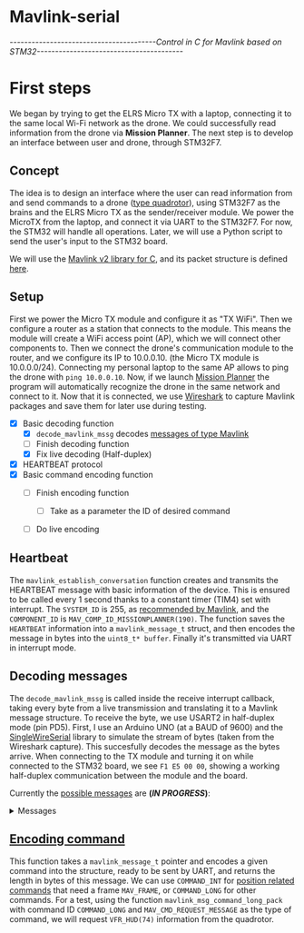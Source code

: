 # Mavlink-serial
*----------------------------------------Control in C for Mavlink based on STM32----------------------------------------*


# First steps
We began by trying to get the ELRS Micro TX with a laptop, connecting it to the same local Wi-Fi network as the drone. We could successfully read information from the drone via **Mission Planner**. 
The next step is to develop an interface between user and drone, through STM32F7.

## Concept
The idea is to design an interface where the user can read information from and send commands to a drone ([type quadrotor](https://mavlink.io/en/messages/common.html#MAV_TYPE)), using STM32F7 as the brains and the ELRS Micro TX as the sender/receiver module. We power the MicroTX from the laptop, and connect it via UART to the STM32F7. For now, the STM32 will handle all operations. Later, we will use a Python script to send the user's input to the STM32 board.

We will use the [Mavlink v2 library for C](https://mavlink.io/en/mavgen_c/), and its packet structure is defined [here](https://mavlink.io/en/guide/serialization.html#mavlink2_packet_format).

## Setup
First we power the Micro TX module and configure it as "TX WiFi". Then we configure a router as a station that connects to the module. This means the module will create a WiFi access point (AP), which we will connect other components to.
Then we connect the drone's communication module to the router, and we configure its IP to 10.0.0.10. (the Micro TX module is 10.0.0.0/24). Connecting my personal laptop to the same AP allows to ping the drone with `ping 10.0.0.10`.
Now, if we launch [Mission Planner](https://ardupilot.org/planner/docs/mission-planner-overview.html) the program will automatically recognize the drone in the same network and connect to it. 
Now that it is connected, we use [Wireshark](https://www.wireshark.org) to capture Mavlink packages and save them for later use during testing.



- [x] Basic decoding function
  - [x] `decode_mavlink_mssg` decodes [messages of type Mavlink](https://mavlink.io/en/messages/common.html)</details>
  - [ ] Finish decoding function
  - [x] Fix live decoding (Half-duplex)
- [x] HEARTBEAT protocol 
- [x] Basic command encoding function
  - [ ] Finish encoding function
    - [ ] Take as a parameter the ID of desired command 
  - [ ] Do live encoding



## Heartbeat
The `mavlink_establish_conversation` function creates and transmits the HEARTBEAT message with basic information of the device. This is ensured to be called every 1 second thanks to a constant timer (TIM4) set with interrupt. 
The `SYSTEM_ID` is 255, as [recommended by Mavlink](https://mavlink.io/en/messages/common.html#MAV_COMPONENT), and the `COMPONENT_ID` is `MAV_COMP_ID_MISSIONPLANNER(190)`.
The function saves the `HEARTBEAT` information into a `mavlink_message_t` struct, and then encodes the message in bytes into the `uint8_t* buffer`. Finally it's transmitted via UART in interrupt mode.

## Decoding messages
The `decode_mavlink_mssg` is called inside the receive interrupt callback, taking every byte from a live transmission and translating it to a Mavlink message structure. To receive the byte, we use USART2 in half-duplex mode (pin PD5). First, I use an Arduino UNO (at a BAUD of 9600) and the [SingleWireSerial](https://github.com/felias-fogg/SingleWireSerial?tab=readme-ov-file) library to simulate the stream of bytes (taken from the Wireshark capture). This succesfully decodes the message as the bytes arrive.
When connecting to the TX module and turning it on while connected to the STM32 board, we see `F1 E5 00 00`, showing a working half-duplex communication between the module and the board.


Currently the [possible messages](https://mavlink.io/en/messages/common.html) are **(*IN PROGRESS*)**:

<details>
<summary>Messages</summary>
  
- MAVLINK_MSG_ID_ATTITUTE
- MAVLINK_MSG_ID_GLOBAL_POSITION_INT
- MAVLINK_MSG_ID_SYS_STATUS
- MAVLINK_MSG_ID_POWER_STATUS
- MAVLINK_MSG_ID_AUTOPILOT_VERSION
- MAVLINK_MSG_ID_COMMAND_ACK
- MAVLINK_MSG_ID_HEARTBEAT
- MAVLINK_MSG_ID_BATTERY_STATUS
- MAVLINK_MSG_ID_COLLISION
- MAVLINK_MSG_ID_OBSTACLE_DISTANCE
- MAVLINK_MSG_ID_VFR_HUD
</details>

## [Encoding command](https://mavlink.io/en/services/command.html#MAV_CMD)
This function takes a `mavlink_message_t` pointer and encodes a given command into the structure, ready to be sent by UART, and returns the length in bytes of this message.
We can use `COMMAND_INT` for [position related commands](https://mavlink.io/en/messages/common.html#COMMAND_INT) that need a frame `MAV_FRAME`, or `COMMAND_LONG` for other commands.
For a test, using the function `mavlink_msg_command_long_pack` with command ID `COMMAND_LONG` and `MAV_CMD_REQUEST_MESSAGE` as the type of command, we will request `VFR_HUD(74)` information from the quadrotor.












